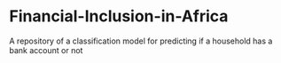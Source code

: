 # Financial-Inclusion-in-Africa
A repository of a classification model for predicting if a household has a bank account or not
